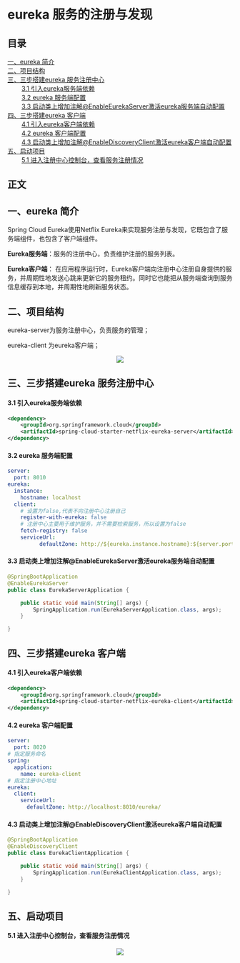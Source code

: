 # eureka 服务的注册与发现
## 目录<br/>
<a href="#一eureka-简介">一、eureka 简介</a><br/>
<a href="#二项目结构">二、项目结构</a><br/>
<a href="#三三步搭建eureka-服务注册中心">三、三步搭建eureka 服务注册中心</a><br/>
&nbsp;&nbsp;&nbsp;&nbsp;&nbsp;&nbsp;&nbsp;&nbsp;<a href="#31-引入eureka服务端依赖">3.1 引入eureka服务端依赖</a><br/>
&nbsp;&nbsp;&nbsp;&nbsp;&nbsp;&nbsp;&nbsp;&nbsp;<a href="#32-eureka-服务端配置">3.2 eureka 服务端配置</a><br/>
&nbsp;&nbsp;&nbsp;&nbsp;&nbsp;&nbsp;&nbsp;&nbsp;<a href="#33-启动类上增加注解@EnableEurekaServer激活eureka服务端自动配置">3.3 启动类上增加注解@EnableEurekaServer激活eureka服务端自动配置</a><br/>
<a href="#四三步搭建eureka-客户端">四、三步搭建eureka 客户端</a><br/>
&nbsp;&nbsp;&nbsp;&nbsp;&nbsp;&nbsp;&nbsp;&nbsp;<a href="#41-引入eureka客户端依赖">4.1 引入eureka客户端依赖</a><br/>
&nbsp;&nbsp;&nbsp;&nbsp;&nbsp;&nbsp;&nbsp;&nbsp;<a href="#42-eureka-客户端配置">4.2 eureka 客户端配置</a><br/>
&nbsp;&nbsp;&nbsp;&nbsp;&nbsp;&nbsp;&nbsp;&nbsp;<a href="#43-启动类上增加注解@EnableDiscoveryClient激活eureka客户端自动配置">4.3 启动类上增加注解@EnableDiscoveryClient激活eureka客户端自动配置</a><br/>
<a href="#五启动项目">五、启动项目 </a><br/>
&nbsp;&nbsp;&nbsp;&nbsp;&nbsp;&nbsp;&nbsp;&nbsp;<a href="#51-进入注册中心控制台查看服务注册情况">5.1 进入注册中心控制台，查看服务注册情况</a><br/>
## 正文<br/>

## 一、eureka 简介

Spring Cloud Eureka使用Netﬂix Eureka来实现服务注册与发现，它既包含了服务端组件，也包含了客户端组件。

**Eureka服务端**：服务的注册中心，负责维护注册的服务列表。

**Eureka客户端**： 在应用程序运行时，Eureka客户端向注册中心注册自身提供的服务，并周期性地发送心跳来更新它的服务租约。同时它也能把从服务端查询到服务信息缓存到本地，并周期性地刷新服务状态。 



## 二、项目结构

eureka-server为服务注册中心，负责服务的管理；

eureka-client 为eureka客户端；

<div align="center"> <img src="https://github.com/heibaiying/spring-samples-for-all/blob/master/pictures/spring-cloud-eureka.png"/> </div>



## 三、三步搭建eureka 服务注册中心

#### 3.1 引入eureka服务端依赖

```xml
<dependency>
    <groupId>org.springframework.cloud</groupId>
    <artifactId>spring-cloud-starter-netflix-eureka-server</artifactId>
</dependency>
```

#### 3.2 eureka 服务端配置

```yaml
server:
  port: 8010
eureka:
  instance:
    hostname: localhost
  client:
    # 设置为false,代表不向注册中心注册自己
    register-with-eureka: false
    # 注册中心主要用于维护服务，并不需要检索服务，所以设置为false
    fetch-registry: false
    serviceUrl:
          defaultZone: http://${eureka.instance.hostname}:${server.port}/eureka/
```

#### 3.3 启动类上增加注解@EnableEurekaServer激活eureka服务端自动配置

```java
@SpringBootApplication
@EnableEurekaServer
public class EurekaServerApplication {

    public static void main(String[] args) {
        SpringApplication.run(EurekaServerApplication.class, args);
    }

}
```



## 四、三步搭建eureka 客户端

#### 4.1 引入eureka客户端依赖

```xml
<dependency>
    <groupId>org.springframework.cloud</groupId>
    <artifactId>spring-cloud-starter-netflix-eureka-client</artifactId>
</dependency>
```

#### 4.2 eureka 客户端配置

```yaml
server:
  port: 8020
# 指定服务命名
spring:
  application:
    name: eureka-client
# 指定注册中心地址
eureka:
  client:
    serviceUrl:
      defaultZone: http://localhost:8010/eureka/
```

#### 4.3 启动类上增加注解@EnableDiscoveryClient激活eureka客户端自动配置

```java
@SpringBootApplication
@EnableDiscoveryClient
public class EurekaClientApplication {

    public static void main(String[] args) {
        SpringApplication.run(EurekaClientApplication.class, args);
    }

}
```

## 五、启动项目 

#### 5.1 进入注册中心控制台，查看服务注册情况

<div align="center"> <img src="https://github.com/heibaiying/spring-samples-for-all/blob/master/pictures/eureka.png"/> </div>
